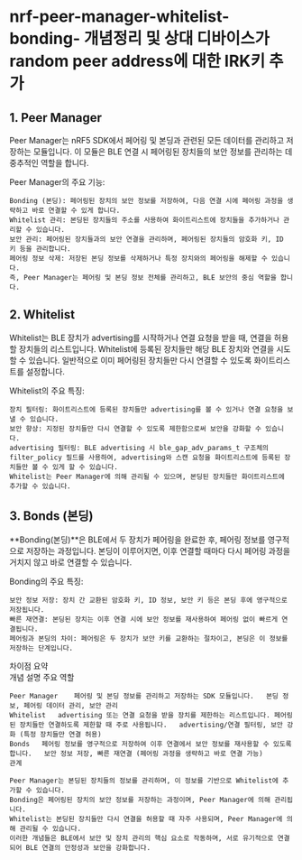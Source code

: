 # nrf-peer-manager-whitelist-bonding- 개념정리 및 상대 디바이스가 random peer address에 대한 IRK키 추가 


## 1. Peer Manager
Peer Manager는 nRF5 SDK에서 페어링 및 본딩과 관련된 모든 데이터를 관리하고 저장하는 모듈입니다. 이 모듈은 BLE 연결 시 페어링된 장치들의 보안 정보를 관리하는 데 중추적인 역할을 합니다.  

Peer Manager의 주요 기능:  
```
Bonding (본딩): 페어링된 장치의 보안 정보를 저장하여, 다음 연결 시에 페어링 과정을 생략하고 바로 연결할 수 있게 합니다.  
Whitelist 관리: 본딩된 장치들의 주소를 사용하여 화이트리스트에 장치들을 추가하거나 관리할 수 있습니다.  
보안 관리: 페어링된 장치들과의 보안 연결을 관리하며, 페어링된 장치들의 암호화 키, ID 키 등을 관리합니다.  
페어링 정보 삭제: 저장된 본딩 정보를 삭제하거나 특정 장치와의 페어링을 해제할 수 있습니다.   
즉, Peer Manager는 페어링 및 본딩 정보 전체를 관리하고, BLE 보안의 중심 역할을 합니다.  
```
## 2. Whitelist  
Whitelist는 BLE 장치가 advertising를 시작하거나 연결 요청을 받을 때, 연결을 허용할 장치들의 리스트입니다. Whitelist에 등록된 장치들만 해당 BLE 장치와 연결을 시도할 수 있습니다. 일반적으로 이미 페어링된 장치들만 다시 연결할 수 있도록 화이트리스트를 설정합니다.  

Whitelist의 주요 특징:  
```
장치 필터링: 화이트리스트에 등록된 장치들만 advertising를 볼 수 있거나 연결 요청을 보낼 수 있습니다.   
보안 향상: 지정된 장치들만 다시 연결할 수 있도록 제한함으로써 보안을 강화할 수 있습니다.  
advertising 필터링: BLE advertising 시 ble_gap_adv_params_t 구조체의 filter_policy 필드를 사용하여, advertising와 스캔 요청을 화이트리스트에 등록된 장치들만 볼 수 있게 할 수 있습니다.  
Whitelist는 Peer Manager에 의해 관리될 수 있으며, 본딩된 장치들만 화이트리스트에 추가할 수 있습니다.  
```

## 3. Bonds (본딩)  
**Bonding(본딩)**은 BLE에서 두 장치가 페어링을 완료한 후, 페어링 정보를 영구적으로 저장하는 과정입니다. 본딩이 이루어지면, 이후 연결할 때마다 다시 페어링 과정을 거치지 않고 바로 연결할 수 있습니다.  

Bonding의 주요 특징:  
```
보안 정보 저장: 장치 간 교환된 암호화 키, ID 정보, 보안 키 등은 본딩 후에 영구적으로 저장됩니다.   
빠른 재연결: 본딩된 장치는 이후 연결 시에 보안 정보를 재사용하여 페어링 없이 빠르게 연결됩니다.
페어링과 본딩의 차이: 페어링은 두 장치가 보안 키를 교환하는 절차이고, 본딩은 이 정보를 저장하는 단계입니다.
```
차이점 요약  
개념	설명	주요 역할  
```
Peer Manager	페어링 및 본딩 정보를 관리하고 저장하는 SDK 모듈입니다.	본딩 정보, 페어링 데이터 관리, 보안 관리
Whitelist	advertising 또는 연결 요청을 받을 장치를 제한하는 리스트입니다. 페어링된 장치들만 연결하도록 제한할 때 주로 사용됩니다.	advertising/연결 필터링, 보안 강화 (특정 장치들만 연결 허용)
Bonds	페어링 정보를 영구적으로 저장하여 이후 연결에서 보안 정보를 재사용할 수 있도록 합니다.	보안 정보 저장, 빠른 재연결 (페어링 과정을 생략하고 바로 연결 가능)
관계
```
```
Peer Manager는 본딩된 장치들의 정보를 관리하며, 이 정보를 기반으로 Whitelist에 추가할 수 있습니다.
Bonding은 페어링된 장치의 보안 정보를 저장하는 과정이며, Peer Manager에 의해 관리됩니다.
Whitelist는 본딩된 장치들만 다시 연결을 허용할 때 자주 사용되며, Peer Manager에 의해 관리될 수 있습니다.
이러한 개념들은 BLE에서 보안 및 장치 관리의 핵심 요소로 작동하며, 서로 유기적으로 연결되어 BLE 연결의 안정성과 보안을 강화합니다.
```
